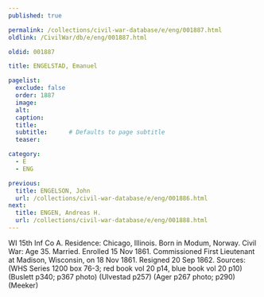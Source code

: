 ```yaml
---
published: true

permalink: /collections/civil-war-database/e/eng/001887.html
oldlink: /CivilWar/db/e/eng/001887.html

oldid: 001887

title: ENGELSTAD, Emanuel

pagelist:
  exclude: false
  order: 1887
  image: 
  alt:
  caption:
  title:
  subtitle:      # Defaults to page subtitle
  teaser:

category: 
  - E 
  - ENG

previous:
  title: ENGELSON, John
  url: /collections/civil-war-database/e/eng/001886.html  
next:
  title: ENGEN, Andreas H.
  url: /collections/civil-war-database/e/eng/001888.html   
---
```

WI 15th Inf Co A. Residence: Chicago, Illinois. Born in Modum, Norway. Civil War: Age 35. Married. Enrolled 15 Nov 1861. Commissioned First Lieutenant at Madison, Wisconsin, on 18 Nov 1861. Resigned 20 Sep 1862. Sources: (WHS Series 1200 box 76-3; red book vol 20 p14, blue book vol 20 p10) (Buslett p340; p367 photo) (Ulvestad p257) (Ager p267 photo; p290) (Meeker)